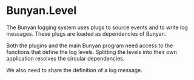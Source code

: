 # Bunyan.Level

The Bunyan logging system uses plugs to source events and to write log
messages. These plugs are loaded as dependencies of Bunyan.

Both the plugins and the main Bunyan program need access to the
functions that define the log levels. Splitting the levels into their
own application resolves the circular dependencies.

We also need to share the definition of a log message.